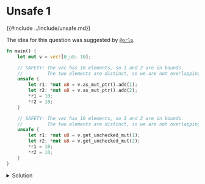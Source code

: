 # Unsafe 1

{{#include ../include/unsafe.md}}

The idea for this question was suggested by [`@orlp`](https://github.com/orlp/).

```rust
fn main() {
    let mut v = vec![0_u8; 10];

    // SAFETY: The vec has 10 elements, so 1 and 2 are in bounds.
    //         The two elements are distinct, so we are not overlapping.
    unsafe {
        let r1: *mut u8 = v.as_mut_ptr().add(1);
        let r2: *mut u8 = v.as_mut_ptr().add(2);
        *r1 = 10;
        *r2 = 10;
    }

    // SAFETY: The vec has 10 elements, so 1 and 2 are in bounds.
    //         The two elements are distinct, so we are not overlapping.
    unsafe {
        let r1: *mut u8 = v.get_unchecked_mut(1);
        let r2: *mut u8 = v.get_unchecked_mut(2);
        *r1 = 10;
        *r2 = 10;
    }
}
```

<details>
<summary>Solution</summary>

```
error: Undefined Behavior: attempting a write access using <2611> at alloc1167[0x1], but that tag does not exist in the borrow stack for this location
  --> src/main.rs:18:9
   |
18 |         *r1 = 10;
   |         ^^^^^^^^
   |         |
   |         attempting a write access using <2611> at alloc1167[0x1], but that tag does not exist in the borrow stack for this location
   |         this error occurs as part of an access at alloc1167[0x1..0x2]
   |
   = help: this indicates a potential bug in the program: it performed an invalid operation, but the Stacked Borrows rules it violated are still experimental
   = help: see https://github.com/rust-lang/unsafe-code-guidelines/blob/master/wip/stacked-borrows.md for further information
help: <2611> was created by a SharedReadWrite retag at offsets [0x1..0x2]
  --> src/main.rs:16:27
   |
16 |         let r1: *mut u8 = v.get_unchecked_mut(1);
   |                           ^^^^^^^^^^^^^^^^^^^^^^
help: <2611> was later invalidated at offsets [0x0..0xa] by a Unique retag
  --> src/main.rs:17:27
   |
17 |         let r2: *mut u8 = v.get_unchecked_mut(2);
   |                           ^^^^^^^^^^^^^^^^^^^^^^
   = note: BACKTRACE (of the first span):
   = note: inside `main` at src/main.rs:18:9: 18:17

note: some details are omitted, run with `MIRIFLAGS=-Zmiri-backtrace=full` for a verbose backtrace

error: aborting due to 1 previous error
```

`v.as_mut_pointer()` refers to `Vec::as_mut_ptr(v)`, which only creates a `&mut` reference to the vec itself.

`v.get_unchecked_mut()` comes from an implicit dereference to a slice, referring to `<[T]>::get_unchecked_mut(Vec::deref(v))`, creating a `&mut` to all slice elements.
When doing the deref for creating `r2`, this full `&mut` invalidates `r1`.

</details>
